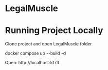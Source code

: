 # LegalMuscle

# Running Project Locally
Clone project and open LegalMuscle folder 

docker compose up --build -d 

Open: http://localhost:5173
